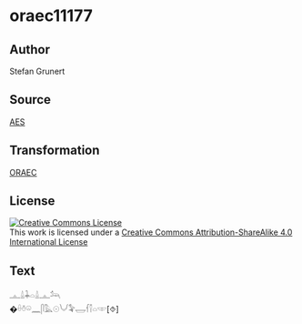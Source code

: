 # oraec11177

## Author

Stefan Grunert

## Source

[AES](https://github.com/simondschweitzer/aes)

## Transformation

[ORAEC](https://oraec.github.io/)

## License

<a rel="license" href="http://creativecommons.org/licenses/by-sa/4.0/"><img alt="Creative Commons License" style="border-width:0" src="https://i.creativecommons.org/l/by-sa/4.0/88x31.png" /></a><br />This work is licensed under a <a rel="license" href="http://creativecommons.org/licenses/by-sa/4.0/">Creative Commons Attribution-ShareAlike 4.0 International License</a>

## Text

𓊵𓏙𓇓𓏏𓏙𓊵𓃢<br>
�𓏐𓏊𓏖𓈖𓋴𓅓𓇳𓄋𓅝𓉿𓆳𓌐𓏏𓎱[⯑]<br>

